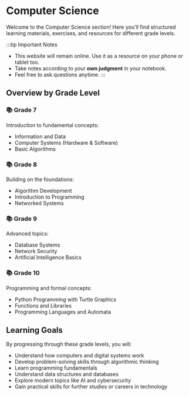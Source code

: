 # Computer Science

Welcome to the Computer Science section! Here you'll find structured learning materials, exercises, and resources for different grade levels.

:::tip Important Notes
- This website will remain online. Use it as a resource on your phone or tablet too.
- Take notes according to your **own judgment** in your notebook.
- Feel free to ask questions anytime.
:::

## Overview by Grade Level

### 📚 Grade 7
Introduction to fundamental concepts:
- Information and Data
- Computer Systems (Hardware & Software)
- Basic Algorithms

### 📚 Grade 8  
Building on the foundations:
- Algorithm Development
- Introduction to Programming
- Networked Systems

### 📚 Grade 9
Advanced topics:
- Database Systems
- Network Security
- Artificial Intelligence Basics

### 📚 Grade 10
Programming and formal concepts:
- Python Programming with Turtle Graphics
- Functions and Libraries
- Programming Languages and Automata

## Learning Goals

By progressing through these grade levels, you will:
- Understand how computers and digital systems work
- Develop problem-solving skills through algorithmic thinking
- Learn programming fundamentals
- Understand data structures and databases
- Explore modern topics like AI and cybersecurity
- Gain practical skills for further studies or careers in technology
